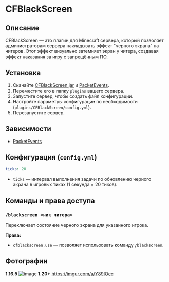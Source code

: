 # CFBlackScreen

## Описание
CFBlackScreen — это плагин для Minecraft сервера, который позволяет администраторам сервера накладывать эффект "черного экрана" на читеров. Этот эффект визуально затемняет экран у читера, создавая эффект наказания за игру с запрещённым ПО.

## Установка
1. Скачайте [CFBlackScreen.jar](https://github.com/ConderFix/CFBlackScreen/releases/tag/release) и [PacketEvents](http://modrinth.com/plugin/packetevents?version=1.16.5&loader=paper).
2. Переместите его в папку `plugins` вашего сервера.
3. Запустите сервер, чтобы создать файл конфигурации.
4. Настройте параметры конфигурации по необходимости (`plugins/CFBlackScreen/config.yml`).
5. Перезапустите сервер.

## Зависимости
- [PacketEvents](https://github.com/retrooper/packetevents)

## Конфигурация (`config.yml`)
```yaml
ticks: 20
```
- `ticks` — интервал выполнения задачи по обновлению черного экрана в игровых тиках (1 секунда = 20 тиков).

## Команды и права доступа
### `/blackscreen <ник читера>`
Переключает состояние черного экрана для указанного игрока.

**Права:**
- `cfblackscreen.use` — позволяет использовать команду `/blackscreen`.

## Фотографии
**1.16.5**
![image](https://github.com/user-attachments/assets/e763d366-96e3-40cd-b131-c92e9e178c8e)
**1.20+**
https://imgur.com/a/Y89IOec
